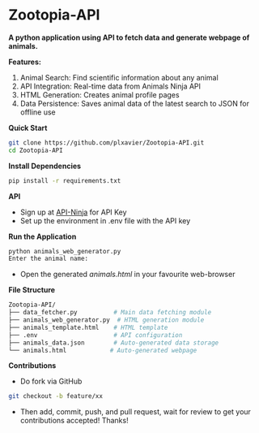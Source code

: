# Zootopia-API

**A python application using API to fetch data and generate webpage of animals.** 

**Features:**
1. Animal Search: Find scientific information about any animal
2. API Integration: Real-time data from Animals Ninja API
3. HTML Generation: Creates animal profile pages
4. Data Persistence: Saves animal data of the latest search to JSON for offline use


**Quick Start**
```bash
git clone https://github.com/plxavier/Zootopia-API.git
cd Zootopia-API
```
**Install Dependencies**
```bash
pip install -r requirements.txt
```

**API**
- Sign up at [API-Ninja](https://api-ninjas.com/) for API Key
- Set up the environment in .env file with the API key

**Run the Application**
```bash
python animals_web_generator.py
Enter the animal name:
```
- Open the generated _animals.html_ in your favourite web-browser

**File Structure**
```bash
Zootopia-API/
├── data_fetcher.py          # Main data fetching module
├── animals_web_generator.py  # HTML generation module  
├── animals_template.html    # HTML template
├── .env                     # API configuration
├── animals_data.json        # Auto-generated data storage
└── animals.html            # Auto-generated webpage
```

****Contributions****

- Do fork via GitHub
```bash
git checkout -b feature/xx
```
- Then add, commit, push, and pull request, wait for review to get your contributions accepted!
Thanks!

